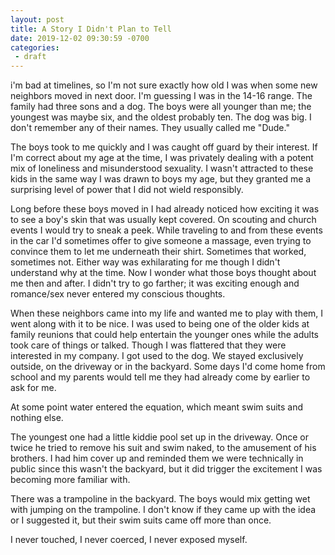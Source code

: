 ```yaml
---
layout: post
title: A Story I Didn't Plan to Tell
date: 2019-12-02 09:30:59 -0700
categories:
 - draft
---
```



i'm bad at timelines, so I'm not sure exactly how old I was when some new neighbors moved in next door. I'm guessing I was in the 14-16 range. The family had three sons and a dog. The boys were all younger than me; the youngest was maybe six, and the oldest probably ten. The dog was big. I don't remember any of their names. They usually called me "Dude."

The boys took to me quickly and I was caught off guard by their interest. If I'm correct about my age at the time, I was privately dealing with a potent mix of loneliness and misunderstood sexuality. I wasn't attracted to these kids in the same way I was drawn to boys my age, but they granted me a surprising level of power that I did not wield responsibly.

Long before these boys moved in I had already noticed how exciting it was to see a boy's skin that was usually kept covered. On scouting and church events I would try to sneak a peek. While traveling to and from these events in the car I'd sometimes offer to give someone a massage, even trying to convince them to let me underneath their shirt. Sometimes that worked, sometimes not. Either way was exhilarating for me though I didn't understand why at the time. Now I wonder what those boys thought about me then and after. I didn't try to go farther; it was exciting enough and romance/sex never entered my conscious thoughts.

When these neighbors came into my life and wanted me to play with them, I went along with it to be nice. I was used to being one of the older kids at family reunions that could help entertain the younger ones while the adults took care of things or talked. Though I was flattered that they were interested in my company. I got used to the dog. We stayed exclusively outside, on the driveway or in the backyard. Some days I'd come home from school and my parents would tell me they had already come by earlier to ask for me.

At some point water entered the equation, which meant swim suits and nothing else.

The youngest one had a little kiddie pool set up in the driveway. Once or twice he tried to remove his suit and swim naked, to the amusement of his brothers. I had him cover up and reminded them we were technically in public since this wasn't the backyard, but it did trigger the excitement I was becoming more familiar with.

There was a trampoline in the backyard. The boys would mix getting wet with jumping on the trampoline. I don't know if they came up with the idea or I suggested it, but their swim suits came off more than once. 

I never touched, I never coerced, I never exposed myself.



